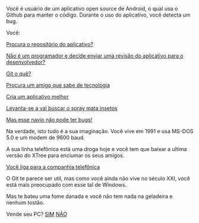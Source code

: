 Você é usuário de um aplicativo open source de Android, o qual usa o Github para manter o código. Durante o uso do
aplicativo, você detecta um bug.

Você:

[Procura o repositório do aplicativo?](colabora/colaborar.md)

[Não é um programador e decide enviar uma revisão do aplicativo para o desenvolvedor?](revisa/revisar.md)

[Git o quê?](git/oque.md)

[Procura um amigo que sabe de tecnologia](amigo/tecnologia.md)

[Cria um aplicativo melhor](cria/melhor.md)

[Levanta-se a vai buscar o spray mata insetos](spray/matainsetos.md)

[Mas esse navio não pode ter bugs!](titanic/iceberg.md)

Na verdade, isto tudo é a sua imaginação. Você vive em 1991 e usa MS-DOS 5.0 e um modem de 9600 baud.

A sua linha telefônica está uma droga hoje e você tem que baixar a ultima versão do XTree para enciumar os seus amigos.

[Você liga para a companhia telefônica](telefonica/ocupado.md)

O Git te parece ser util, mas como você ainda não vive no século XXI, você está mais preocupado com esse tal de Windows.



Mas te bateu uma fome danada e você não tem nada na geladeira e nenhum tostão.

Vende seu PC?
[SIM](venda/sim.md)
[NÃO](venda/nao.md)